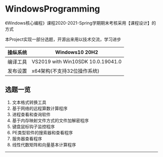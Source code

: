 # WindowsProgramming
《Windows核心编程》课程2020-2021-Spring学期期末考核采用【课程设计】的方式  

本Project实现一部分选题，开源出来用以技术交流，学习进步  

| 操纵系统 | Windows10 20H2                    |
| -------- | --------------------------------- |
| 编译工具 | VS2019 with Win10SDK 10.0.19041.0 |
| 发布设置 | x64架构(不支持32位操作系统)       |



## 选题一览

1. 文本格式转换工具
2. 基于网络的远程算数计算程序
3. 进程查看和查询软件
4. 基于内存映射文件方式的文件加解密程序
5. 键盘鼠标钩子监控程序
6. PE类型软件的搜索器和查看程序
7. 服务器查看程序
8. 线性代数矩阵和向量基本计算程序

---